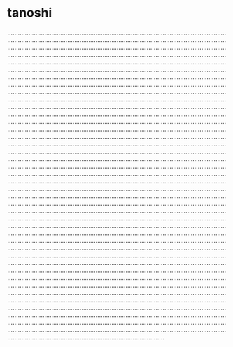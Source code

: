 # tanoshi
.....................................................................................................................................................................................................................................................................................................................................................................................................................................................................................................................................................................................................................................................................................................................................................................................................................................................................................................................................................................................................................................................................................................................................................................................................................................................................................................................................................................................................................................................................................................................................................................................................................................................................................................................................................................................................................................................................................................................................................................................................................................................................................................................................................................................................................................................................................................................................................................................................................................................................................................................................................................................................................................................................................................................................................................................................................................................................................................................................................................................................................................................................................................................................................................................................................................................................................................................................................................................................................................................................................................................................................................................................................................................................................................................................................................................................................................................................................................................................................................................................................................................................................................................................................................................................................................................................................................................................................................................................................................................................................................................................................................................................................................................................................................................................................................................................................................................................................................................................................................................................................................................................................................................................................................................................................................................................................................................................................................................